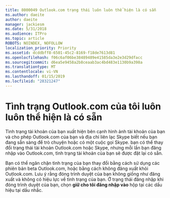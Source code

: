 ```yaml
---
title: 8000049 Outlook.com trạng thái luôn luôn thể hiện là có sẵn
ms.author: daeite
author: daeite
manager: jackiesm
ms.date: 5/31/2018
ms.audience: ITPro
ms.topic: article
ROBOTS: NOINDEX, NOFOLLOW
localization_priority: Priority
ms.assetid: dcddbff8-6501-45c2-8169-f18de7613d81
ms.openlocfilehash: f06c6af06be38489489e41585da3e2e3d29dfacc
ms.sourcegitcommit: d6ea5e9458a2b8ceaab3ac4bd483e1130b9a398a
ms.translationtype: MT
ms.contentlocale: vi-VN
ms.lasthandoff: 01/15/2019
ms.locfileid: "28321247"
---
```

# <a name="my-outlookcom-status-always-shows-as-available"></a>Tình trạng Outlook.com của tôi luôn luôn thể hiện là có sẵn

Tình trạng tài khoản của bạn xuất hiện bên cạnh hình ảnh tài khoản của bạn và cho phép Outlook.com của bạn và địa chỉ liên lạc Skype biết nếu bạn đang sẵn sàng để trò chuyện hoặc có một cuộc gọi Skype. bạn có thể thay đổi trạng thái tài khoản Outlook.com hoặc Skype, nhưng mỗi lần bạn đăng nhập vào Outlook.com, tình trạng tài khoản của bạn sẽ được đặt lại có sẵn.
  
Bạn có thể ngăn chặn tình trạng của bạn thay đổi bằng cách sử dụng các phiên bản beta Outlook.com, hoặc bằng cách không đăng xuất khỏi Outlook.com. Lưu ý rằng đóng trình duyệt của bạn không giống như đăng xuất và không có hiệu lực về tình trạng của bạn. Ở trạng thái đăng nhập khi đóng trình duyệt của bạn, chọn **giữ cho tôi đăng nhập vào** hộp tại các dấu hiệu tại dấu nhắc. 
  

